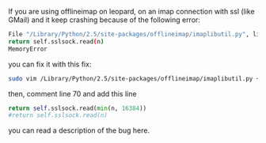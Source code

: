 If you are using offlineimap on leopard, on an imap connection with ssl (like GMail) and it keep crashing because of the following error:

``` bash
File "/Library/Python/2.5/site-packages/offlineimap/imaplibutil.py", line 70, in _read
return self.sslsock.read(n)
MemoryError
```

you can fix it with this fix:

``` bash
sudo vim /Library/Python/2.5/site-packages/offlineimap/imaplibutil.py +70
```

then, comment line 70 and add this line

``` python
return self.sslsock.read(min(n, 16384))
#return self.sslsock.read(n)
```

you can read a description of the bug here.
